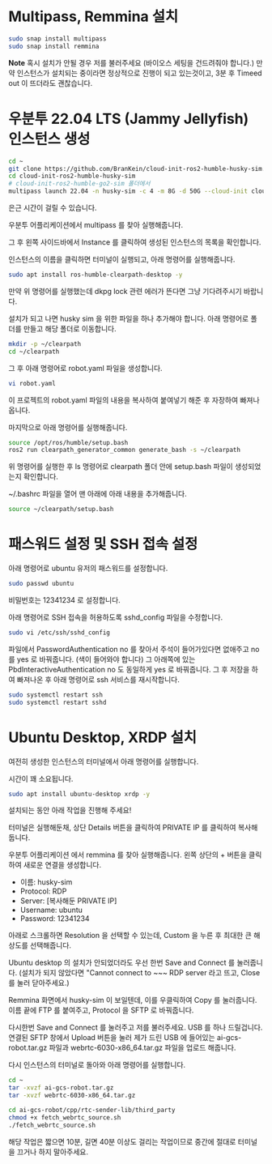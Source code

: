 # Multipass, Remmina 설치
```bash
sudo snap install multipass
sudo snap install remmina
```

**Note** 혹시 설치가 안될 경우 저를 불러주세요 (바이오스 세팅을 건드려줘야 합니다.)
만약 인스턴스가 설치되는 중이라면 정상적으로 진행이 되고 있는것이고, 3분 후 Timeed out 이 뜨더라도 괜찮습니다.

# 우분투 22.04 LTS (Jammy Jellyfish) 인스턴스 생성
```bash
cd ~
git clone https://github.com/BranKein/cloud-init-ros2-humble-husky-sim.git
cd cloud-init-ros2-humble-husky-sim
# cloud-init-ros2-humble-go2-sim 폴더에서
multipass launch 22.04 -n husky-sim -c 4 -m 8G -d 50G --cloud-init cloud-init-ros2-humble.yaml --timeout 300
```
은근 시간이 걸릴 수 있습니다.

우분투 어플리케이션에서 multipass 를 찾아 실행해줍니다.

그 후 왼쪽 사이드바에서 Instance 를 클릭하여 생성된 인스턴스의 목록을 확인합니다.

인스턴스의 이름을 클릭하면 터미널이 실행되고, 아래 명령어를 실행해줍니다.

```bash
sudo apt install ros-humble-clearpath-desktop -y
```

만약 위 명령어를 실행했는데 dkpg lock 관련 에러가 뜬다면 그냥 기다려주시기 바랍니다.

설치가 되고 나면 husky sim 을 위한 파일을 하나 추가해야 합니다.
아래 명령어로 폴더를 만들고 해당 폴더로 이동합니다.

```bash
mkdir -p ~/clearpath
cd ~/clearpath
```

그 후 아래 명령어로 robot.yaml 파일을 생성합니다.
```bash
vi robot.yaml
```

이 프로젝트의 robot.yaml 파일의 내용을 복사하여 붙여넣기 해준 후 자장하여 빠져나옵니다.

마지막으로 아래 명령어를 실행해줍니다.
```bash
source /opt/ros/humble/setup.bash
ros2 run clearpath_generator_common generate_bash -s ~/clearpath
```

위 명령어를 실행한 후 ls 명령어로 clearpath 폴더 안에 setup.bash 파일이 생성되었는지 확인합니다.

~/.bashrc 파일을 열어 맨 아래에 아래 내용을 추가해줍니다.
```bash
source ~/clearpath/setup.bash
```

# 패스워드 설정 및 SSH 접속 설정
아래 명령어로 ubuntu 유저의 패스워드를 설정합니다.
```bash
sudo passwd ubuntu
```
비밀번호는 12341234 로 설정합니다.

아래 명령어로 SSH 접속을 허용하도록 sshd_config 파일을 수정합니다.
```bash
sudo vi /etc/ssh/sshd_config
```

파일에서 PasswordAuthentication no 를 찾아서 주석이 들어가있다면 없애주고 no 를 yes 로 바꿔줍니다. (색이 들어와야 합니다)
그 아래쪽에 있는 PbdInteractiveAuthentication no 도 동일하게 yes 로 바꿔줍니다.
그 후 저장을 하여 빠져나온 후 아래 명령어로 ssh 서비스를 재시작합니다.
```bash
sudo systemctl restart ssh
sudo systemctl restart sshd
```

# Ubuntu Desktop, XRDP 설치

여전히 생성한 인스턴스의 터미널에서 아래 명령어를 실행합니다.

시간이 꽤 소요됩니다.

```bash
sudo apt install ubuntu-desktop xrdp -y
```

설치되는 동안 아래 작업을 진행해 주세요!

터미널은 실행해둔채, 상단 Details 버튼을 클릭하여 PRIVATE IP 를 클릭하여 복사해둡니다.

우분투 어플리케이션 에서 remmina 를 찾아 실행해줍니다.
왼쪽 상단의 + 버튼을 클릭하여 새로운 연결을 생성합니다.

* 이름: husky-sim
* Protocol: RDP
* Server: [복사해둔 PRIVATE IP]
* Username: ubuntu
* Password: 12341234

아래로 스크롤하면 Resolution 을 선택할 수 있는데, Custom 을 누른 후 최대한 큰 해상도를 선택해줍니다.

Ubuntu desktop 의 설치가 안되었더라도 우선 한번 Save and Connect 를 눌러줍니다. (설치가 되지 않았다면 "Cannot connect to ~~~ RDP server 라고 뜨고, Close 를 눌러 닫아주세요.)

Remmina 화면에서 husky-sim 이 보일텐데, 이를 우클릭하여 Copy 를 눌러줍니다. 이름 끝에 FTP 를 붙여주고, Protocol 을 SFTP 로 바꿔줍니다.

다시한번 Save and Connect 를 눌러주고 저를 불러주세요. USB 를 하나 드릴겁니다. 연결된 SFTP 창에서 Upload 버튼을 눌러 제가 드린 USB 에 들어있는 ai-gcs-robot.tar.gz 파일과 webrtc-6030-x86_64.tar.gz 파일을 업로드 해줍니다.

다시 인스턴스의 터미널로 돌아와 아래 명령어를 실행합니다.
```bash
cd ~
tar -xvzf ai-gcs-robot.tar.gz
tar -xvzf webrtc-6030-x86_64.tar.gz

cd ai-gcs-robot/cpp/rtc-sender-lib/third_party
chmod +x fetch_webrtc_source.sh
./fetch_webrtc_source.sh 
```
해당 작업은 짧으면 10분, 길면 40분 이상도 걸리는 작업이므로 중간에 절대로 터미널을 끄거나 하지 말아주세요.

# 